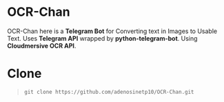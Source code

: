 # OCR-Chan
OCR-Chan here is a **Telegram Bot** for Converting text in Images to Usable Text.
Uses **Telegram API** wrapped by **python-telegram-bot**.
Using **Cloudmersive OCR API**.

# Clone
>`git clone https://github.com/adenosinetp10/OCR-Chan.git`
